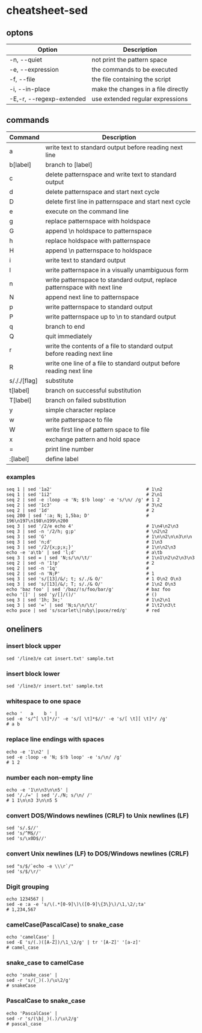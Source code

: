 # cheatsheet-sed

## optons

| Option                   | Description                         |
| ------------------------ | ----------------------------------- |
| -n, --quiet              | not print the pattern space         |
| -e, --expression         | the commands to be executed         |
| -f, --file               | the file containing the script      |
| -i, --in-place           | make the changes in a file directly |
| -E,-r, --regexp-extended | use extended regular expressions    |

## commands

| Command      | Description                                                                |
| ------------ | -------------------------------------------------------------------------- |
| a            | write text to standard output before reading next line                     |
| b[label]     | branch to [label]                                                          |
| c            | delete patternspace and write text to standard output                      |
| d            | delete patternspace and start next cycle                                   |
| D            | delete first line in patternspace and start next cycle                     |
| e            | execute on the command line                                                |
| g            | replace patternspace with holdspace                                        |
| G            | append \n holdspace to patternspace                                        |
| h            | replace holdspace with patternspace                                        |
| H            | append \n patternspace to holdspace                                        |
| i            | write text to standard output                                              |
| l            | write patternspace in a visually unambiguous form                          |
| n            | write patternspace to standard output, replace patternspace with next line |
| N            | append next line to patternspace                                           |
| p            | write patternspace to standard output                                      |
| P            | write patternspace up to \n to standard output                             |
| q            | branch to end                                                              |
| Q            | quit immediately                                                           |
| r            | write the contents of a file to standard output before reading next line   |
| R            | write one line of a file to standard output before reading next line       |
| s/././[flag] | substitute                                                                 |
| t[label]     | branch on successful substitution                                          |
| T[label]     | branch on failed substitution                                              |
| y            | simple character replace                                                   |
| w            | write patterspace to file                                                  |
| W            | write first line of pattern space to file                                  |
| x            | exchange pattern and hold space                                            |
| =            | print line number                                                          |
| :[label]     | define label                                                               |

### examples

```
seq 1 | sed '1a2'                                   # 1\n2
seq 1 | sed '1i2'                                   # 2\n1
seq 2 | sed -e :loop -e 'N; $!b loop' -e 's/\n/ /g' # 1 2
seq 2 | sed '1c3'                                   # 3\n2
seq 2 | sed '1d'                                    # 2
seq 200 | sed ':a; N; 1,5ba; D'                     # 196\n197\n198\n199\n200
seq 3 | sed '/2/e echo 4'                           # 1\n4\n2\n3
seq 3 | sed -n '/2/h; g;p'                          # \n2\n2
seq 3 | sed 'G'                                     # 1\n\n2\n\n3\n\n
seq 3 | sed 'n;d'                                   # 1\n3
seq 3 | sed '/2/{x;p;x;}'                           # 1\n\n2\n3
echo -e 'a\tb' | sed 'l;d'                          # a\tb
seq 3 | sed = | sed 'N;s/\n/\t/'                    # 1\n1\n2\n2\n3\n3
seq 2 | sed -n '1!p'                                # 2
seq 2 | sed -n '1q'                                 #
seq 2 | sed -n 'N;P'                                # 1
seq 3 | sed 's/[13]/&/; t; s/./& O/'                # 1 O\n2 O\n3
seq 3 | sed 's/[13]/&/; T; s/./& O/'                # 1\n2 O\n3
echo 'baz foo' | sed '/baz/!s/foo/bar/g'            # baz foo
echo '[]' | sed 'y/[]/()/'                          # ()
seq 3 | sed '1h; 3x;'                               # 1\n2\n1
seq 3 | sed '=' | sed 'N;s/\n/\t/'                  # 1\t2\n3\t
echo puce | sed 's/scarlet\|ruby\|puce/red/g'       # red
```

## oneliners

### insert block upper

```
sed '/line3/e cat insert.txt' sample.txt
```

### insert block lower

```
sed '/line3/r insert.txt' sample.txt
```

### whitespace to one space

```
echo '   a    b ' |
sed -e 's/^[ \t]*//' -e 's/[ \t]*$//' -e 's/[ \t][ \t]*/ /g'
# a b
```


### replace line endings with spaces

```
echo -e '1\n2' |
sed -e :loop -e 'N; $!b loop' -e 's/\n/ /g'
# 1 2
```

### number each non-empty line

```
echo -e '1\n\n3\n\n5' |
sed '/./=' | sed '/./N; s/\n/ /'
# 1 1\n\n3 3\n\n5 5
```

### convert DOS/Windows newlines (CRLF) to Unix newlines (LF)

```
sed 's/.$//'
sed 's/^M$//'
sed 's/\x0D$//'
```

### convert Unix newlines (LF) to DOS/Windows newlines (CRLF)

```
sed "s/$/`echo -e \\\r`/"
sed 's/$/\r/'
```

### Digit grouping

```
echo 1234567 |
sed -e :a -e 's/\(.*[0-9]\)\([0-9]\{3\}\)/\1,\2/;ta'
# 1,234,567
```

### camelCase(PascalCase) to snake_case

```
echo 'camelCase' |
sed -E 's/(.)([A-Z])/\1_\2/g' | tr '[A-Z]' '[a-z]'
# camel_case
```

### snake_case to camelCase

```
echo 'snake_case' |
sed -r 's/(_)(.)/\u\2/g'
# snakeCase
```

### PascalCase to snake_case

```
echo 'PascalCase' |
sed -r 's/(\b|_)(.)/\u\2/g'
# pascal_case
```


